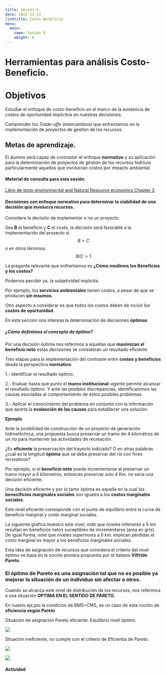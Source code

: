 ```yaml
---
title: Sesión 6
date: 2022-11-13
linktitle: Costo Beneficio
menu:
  main:
    name: Sesión 6
    weight: 6
---
```



# Herramientas para análisis Costo-Beneficio.


# Objetivos

Estudiar el enfoque de costo-beneficio en el marco de la existencia de costos de oportunidad implicitos en nuestras decisiones. 

Comprender los *Trade-offs*  (intercambios) que enfrentamos en la implementación de proyectos de gestión de los recursos.


## Metas de aprendizaje.

El alumno será capaz de contrastar el enfoque **normativo** y su aplicación para la determinación de proyectos de gestión de los recursos hidricos particularmente aquellos que involucran costos por impacto ambiental.

#### Material de consulta para esta sesión. 

[Libro de texto environmental and Natural Resource economics Chapter 3 ](https://drive.google.com/file/d/1HpZvL-QDVMFYw7AGbB6PrsEMRXosY2va/view?usp=sharing)

#### Decisiones con enfoque normativo para determinar la viabilidad de una decisión que involucra recursos.

Considere la decisión de implementar o no un proyecto. 

Sea **B** el beneficio y **C** el costo, la decisión será favorable a la implementación del proyecto si $$B>C$$ o en otros términos.  $$B/C>1$$


La pregunta relevante que enfrentamos es **¿Cómo medimos los Beneficios y los costos?**

Podemos percibir ya, la subjetividad implicita.  

Por ejemplo, los **servicios ambientales** tienen costos, a pesar de que se producen **sin insumos**.

Otro aspecto a considerar es que todos los costos deben de incluir los **costos de oportunidad**.

En esta sección nos interesa la determinación de decisiones **óptimas**


##### ¿Cómo definimos el concepto de óptimo?

Por una decisión óptima nos referimos a aquellas que **maximizan el beneficio neto** estas decisiones se consideran un resultado eficiente


Tres etapas para la implementación del contraste entre **costos y beneficios** desde la perspectiva **normativa**:


1.- Identificar el resultado óptimo.

2.- Evaluar hasta qué punto el **marco institucional** vigente permite alcanzar el resultado óptimo.  Y ante las posibles discrepancias, identificaremos las causas asociadas al comportamiento de estos posibles problemas. 

3.- Aplicar el conocimiento del problema en conjunto con la información que aporta la **evalaución de las causas** para establecer una solución.

**Ejemplo**

Ante la posibilidad de construcción de un proyecto de generación hidroeléctrica, una propuesta busca preservar un tramo de 4 kilométros de un río para manterner las actividades de recreación.

¿Es **eficiente** la preservación del trayecto indicado? O en otras palabras ¿cuál es la longitud **óptima** que se debe preservar del río con fines recreativos? 

Por ejemplo, si el **beneficio neto** puede incrementarse al preservar un tramo mayor a 4 kilometros, entonces preservar solo 4 Km. no sería una decisión eficiente.


Una decisión eficiente y por lo tanto óptima es aquella en la cual los **benecificios marginales sociales** son iguales a los **costos marginales sociales**.

Este nivel eficiente corresponde con el punto de equilibrio entre la curva de beneficio marginal y costo marginal  sociales. 

La sigueinte grafica muestra este nivel, note que niveles inferiores a 5 km resultan en beneficios netos suceptibles de incrementarse (area en gris). De igual forma, note que niveles superirores a 5 km. implican pérdidas el costo marginal es mayor a los beneficios marginales sociales.


Esta idea de asignación de recursos que considera el criterio del nivel óptimo se basa en la noción pionera propuesta por el italiano **Vilfrido Pareto**.

### El óptimo de Pareto es una asignación tal que no es posible ya mejorar la situación de un individuo sin afectar a otros. 

Cuando se alcanza este nivel de distribución de los recursos, nos referimos a una situación **OPTIMA EN EL SENTIDO DE PARETO.**

En nuesto eje,plo la condicion de BMS=CMS, es un caso de esta noción de **eficiencia según Pareto**


Situación de asignación Pareto eficiente. Equilibrio nivel óptimo.

![](/img/efficiencia.jpg)

Situación ineficiente, no cumple con el criterio de Eficientia de Pareto.

![](/img/efficiencia2.jpg)


![](/img/costo-bene.jpg)



#### Actividad 


  



